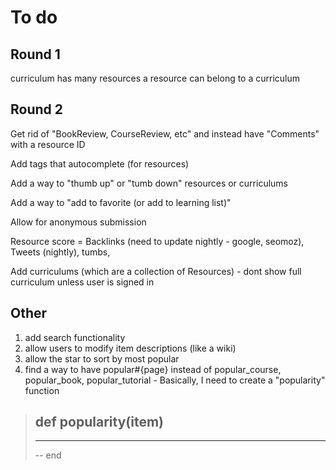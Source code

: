 # To do

## Round 1

curriculum has many resources
a resource can belong to a curriculum

## Round 2

Get rid of "BookReview, CourseReview, etc" and instead have "Comments" with a resource ID

Add tags that autocomplete (for resources)

Add a way to "thumb up" or "tumb down" resources or curriculums

Add a way to "add to favorite (or add to learning list)"

Allow for anonymous submission

Resource score = Backlinks (need to update nightly - google, seomoz), Tweets (nightly), tumbs, 

Add curriculums (which are a collection of Resources) - dont show full curriculum unless user is signed in

## Other

1. add search functionality
2. allow users to modify item descriptions (like a wiki)
3. allow the star to sort by most popular
4. find a way to have popular#{page} instead of popular_course, popular_book, popular_tutorial - Basically, I need to create a "popularity" function

> def popularity(item)
> --
> ---
> --
> end